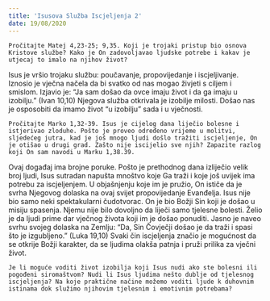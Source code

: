 ```yaml
---
title: 'Isusova Služba Iscjeljenja 2'
date: 19/08/2020
---
```


`Pročitajte Matej 4,23-25; 9,35. Koji je trojaki pristup bio osnova Kristove službe? Kako je On zadovoljavao ljudske potrebe i kakav je utjecaj to imalo na njihov život?`

Isus je vršio trojaku službu: poučavanje, propovijedanje i iscjeljivanje. Iznosio je vječna načela da bi svatko od nas mogao živjeti s ciljem i smislom. Izjavio je: “Ja sam došao da ovce imaju život i da ga imaju u izobilju.” (Ivan 10,10) Njegova služba otkrivala je izobilje milosti. Došao nas je osposobiti da imamo život “u izobilju” sada i u vječnosti.

`Pročitajte Marko 1,32-39. Isus je cijelog dana liječio bolesne i istjerivao zloduhe. Pošto je proveo određeno vrijeme u molitvi, sljedećeg jutra, kad je još mnogo ljudi došlo tražiti iscjeljenje, On je otišao u drugi grad. Zašto nije iscijelio sve njih? Zapazite razlog koji On sam navodi u Marku 1,38.39.`

Ovaj događaj ima brojne poruke. Pošto je prethodnog dana izliječio velik broj ljudi, Isus sutradan napušta mnoštvo koje Ga traži i koje još uvijek ima potrebu za iscjeljenjem. U objašnjenju koje im je pružio, On ističe da je svrha Njegovog dolaska na ovaj svijet propovijedanje Evanđelja. Isus nije bio samo neki spektakularni čudotvorac. On je bio Božji Sin koji je došao u misiju spasenja. Njemu nije bilo dovoljno da liječi samo tjelesne bolesti. Želio je da ljudi prime dar vječnog života koji im je došao ponuditi. Jasno je naveo svrhu svojeg dolaska na Zemlju: “Da, Sin Čovječji došao je da traži i spasi što je izgubljeno.” (Luka 19,10) Svaki čin iscjeljenja značio je mogućnost da se otkrije Božji karakter, da se ljudima olakša patnja i pruži prilika za vječni život.

`Je li moguće voditi život izobilja koji Isus nudi ako ste bolesni ili pogođeni siromaštvom? Nudi li Isus ljudima nešto dublje od tjelesnog iscjeljenja? Na koje praktične načine možemo voditi ljude k duhovnim istinama dok služimo njihovim tjelesnim i emotivnim potrebama?`